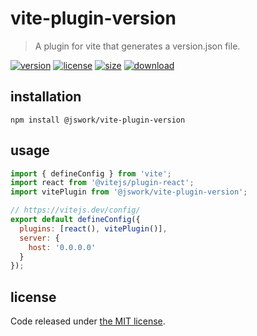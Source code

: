 # vite-plugin-version
> A plugin for vite that generates a version.json file.

[![version][version-image]][version-url]
[![license][license-image]][license-url]
[![size][size-image]][size-url]
[![download][download-image]][download-url]

## installation
```shell
npm install @jswork/vite-plugin-version
```

## usage
```js
import { defineConfig } from 'vite';
import react from '@vitejs/plugin-react';
import vitePlugin from '@jswork/vite-plugin-version';

// https://vitejs.dev/config/
export default defineConfig({
  plugins: [react(), vitePlugin()],
  server: {
    host: '0.0.0.0'
  }
});
```

## license
Code released under [the MIT license](https://github.com/afeiship/vite-plugin-version/blob/master/LICENSE.txt).

[version-image]: https://img.shields.io/npm/v/@jswork/vite-plugin-version
[version-url]: https://npmjs.org/package/@jswork/vite-plugin-version

[license-image]: https://img.shields.io/npm/l/@jswork/vite-plugin-version
[license-url]: https://github.com/afeiship/vite-plugin-version/blob/master/LICENSE.txt

[size-image]: https://img.shields.io/bundlephobia/minzip/@jswork/vite-plugin-version
[size-url]: https://github.com/afeiship/vite-plugin-version/blob/master/dist/index.min.js

[download-image]: https://img.shields.io/npm/dm/@jswork/vite-plugin-version
[download-url]: https://www.npmjs.com/package/@jswork/vite-plugin-version
